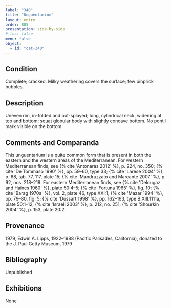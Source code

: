 ```yaml
---
label: "340"
title: "Unguentarium"
layout: entry
order: 885
presentation: side-by-side
# toc: false
menu: false
object:
  - id: "cat-340"
---
```


## Condition

Complete; cracked. Milky weathering covers the surface; few pinprick bubbles.

## Description

Uneven rim, in-folded and out-splayed; long, cylindrical neck, widening at top and bottom; squat globular body with slightly concave bottom. No pontil mark visible on the bottom.

## Comments and Comparanda

This unguentarium is a quite common form that is present in both the eastern and the western areas of the Mediterranean. For western Mediterranean finds, see {% cite 'Antonaras 2012' %}, p. 224, no. 350; {% cite 'De Tommaso 1990' %}, pp. 59–60, type 33; {% cite 'Larese 2004' %}, p. 68, tab. 77, 117, plate 15; {% cite 'Mandruzzato and Marcante 2007' %}, p. 92, nos. 218–219. For eastern Mediterranean finds, see {% cite 'Delougaz and Haines 1960' %}, plate 50:4–5; {% cite 'Fortuna 1965' %}, fig. 10; {% cite 'Barag 1970a' %}, vol. 2, plate 46, type XXI:1; {% cite 'Mazar 1994' %}, pp. 79–80, fig. 5; {% cite 'Dussart 1998' %}, pp. 162–163, type B.XIII.1111a, plate 50:1–12; {% cite 'Israeli 2003' %}, p. 212, no. 251; {% cite 'Shourkin 2004' %}, p. 153, plate 20:2.

## Provenance

1979, Edwin A. Lipps, 1922–1988 (Pacific Palisades, California), donated to the J. Paul Getty Museum, 1979

## Bibliography

Unpublished

## Exhibitions

None